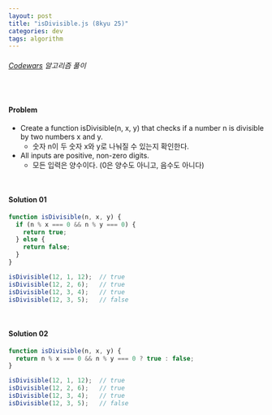 ```yaml
---
layout: post
title: "isDivisible.js (8kyu 25)"
categories: dev
tags: algorithm
---
```


###### [Codewars](https://www.codewars.com) 알고리즘 풀이

<br>

#### Problem

- Create a function isDivisible(n, x, y) that checks if a number n is divisible by two numbers x and y.
  - 숫자 n이 두 숫자 x와 y로 나눠질 수 있는지 확인한다.
- All inputs are positive, non-zero digits.
  - 모든 입력은 양수이다. (0은 양수도 아니고, 음수도 아니다)

<br>

#### Solution 01

```js
function isDivisible(n, x, y) {
  if (n % x === 0 && n % y === 0) {
    return true;
  } else {
    return false;
  }
}

isDivisible(12, 1, 12);  // true
isDivisible(12, 2, 6);   // true
isDivisible(12, 3, 4);   // true
isDivisible(12, 3, 5);   // false
```

<br>

#### Solution 02

```js
function isDivisible(n, x, y) {
  return n % x === 0 && n % y === 0 ? true : false;
}

isDivisible(12, 1, 12);  // true
isDivisible(12, 2, 6);   // true
isDivisible(12, 3, 4);   // true
isDivisible(12, 3, 5);   // false
```

<br>

<br>